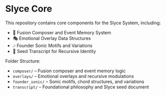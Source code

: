 # Slyce Core

This repository contains core components for the Slyce System, including:

- 🎼 Fusion Composer and Event Memory System
- 🎭 Emotional Overlay Data Structures
- 🎶 Founder Sonic Motifs and Variations
- 📜 Seed Transcript for Recursive Identity

Folder Structure:
- `composer/` – Fusion composer and event memory logic
- `overlays/` – Emotional overlays and recursive modulations
- `founder_sonic/` – Sonic motifs, chord structures, and variations
- `transcript/` – Foundational philosophy and Slyce seed document
